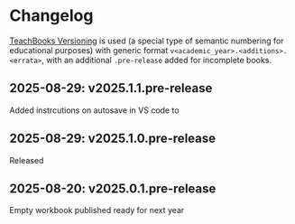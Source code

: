 # Changelog

[TeachBooks Versioning](https://teachbooks.io/manual/features/versioning.html) is used (a special type of semantic numbering for educational purposes) with generic format `v<academic_year>.<additions>.<errata>`, with an additional `.pre-release` added for incomplete books.

## 2025-08-29: v2025.1.1.pre-release
Added instrcutions on autosave in VS code to [](./assignments/PA1.1/3_install_VS_code.md)

## 2025-08-29: v2025.1.0.pre-release
Released [](./assignments/PA1.1/README.md)

## 2025-08-20: v2025.0.1.pre-release
Empty workbook published ready for next year
